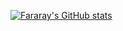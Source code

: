 [![Fararay's GitHub stats](https://github-readme-stats.vercel.app/api?username=fararay)](https://github.com/fararay/github-readme-stats)
